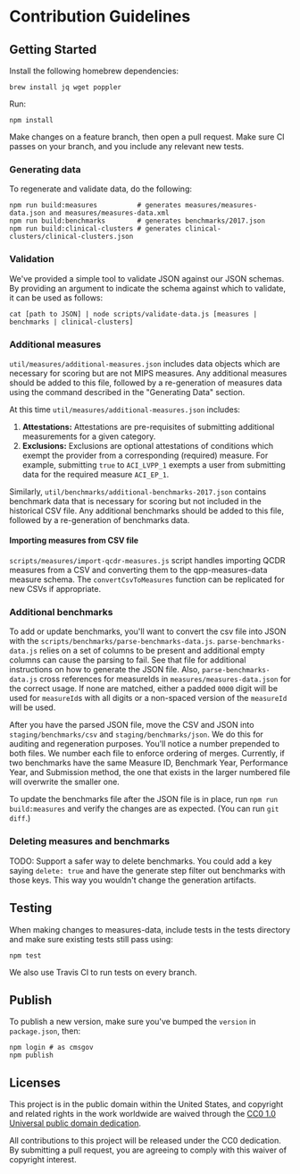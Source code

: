 # Contribution Guidelines

## Getting Started

Install the following homebrew dependencies:
```
brew install jq wget poppler
```

Run:
```
npm install
```

Make changes on a feature branch, then open a pull request. Make sure CI passes on your branch, and you include any relevant new tests.

### Generating data
To regenerate and validate data, do the following:

```
npm run build:measures          # generates measures/measures-data.json and measures/measures-data.xml
npm run build:benchmarks        # generates benchmarks/2017.json
npm run build:clinical-clusters # generates clinical-clusters/clinical-clusters.json
```

### Validation

We've provided a simple tool to validate JSON against our JSON schemas. By providing an argument to indicate the schema against which to validate, it can be used as follows:
```
cat [path to JSON] | node scripts/validate-data.js [measures | benchmarks | clinical-clusters]
```

### Additional measures

`util/measures/additional-measures.json` includes data objects which are necessary for scoring but are not MIPS measures. Any additional measures should be added to this file, followed by a re-generation of measures data using the command described in the "Generating Data" section.

At this time `util/measures/additional-measures.json` includes:

1. **Attestations:** Attestations are pre-requisites of submitting additional measurements for a given category.
2. **Exclusions:** Exclusions are optional attestations of conditions which exempt the provider from a corresponding (required) measure. For example, submitting `true` to `ACI_LVPP_1` exempts a user from submitting data for the required measure `ACI_EP_1`.

Similarly, `util/benchmarks/additional-benchmarks-2017.json` contains benchmark data that is necessary for scoring but not included in the historical CSV file. Any additional benchmarks should be added to this file, followed by a re-generation of benchmarks data.

#### Importing measures from CSV file

`scripts/measures/import-qcdr-measures.js` script handles importing QCDR measures from a CSV and converting them to the qpp-measures-data measure schema. The `convertCsvToMeasures` function can be replicated for new CSVs if appropriate.

### Additional benchmarks

To add or update benchmarks, you'll want to convert the csv file into JSON with the `scripts/benchmarks/parse-benchmarks-data.js`. `parse-benchmarks-data.js` relies on a set of columns to be present and additional empty columns can cause the parsing to fail. See that file for additional instructions on how to generate the JSON file.
Also, `parse-benchmarks-data.js` cross references for measureIds in `measures/measures-data.json` for the correct usage. If none are matched, either a padded `0000` digit will be used for `measureId`s with all digits or a non-spaced version of the `measureId` will be used.

After you have the parsed JSON file, move the CSV and JSON into `staging/benchmarks/csv` and `staging/benchmarks/json`. We do this for auditing and regeneration purposes. You'll notice a number prepended to both files. We number each file to enforce ordering of merges. Currently, if two benchmarks have the same Measure ID, Benchmark Year, Performance Year, and Submission method, the one that exists in the larger numbered file will overwrite the smaller one.

To update the benchmarks file after the JSON file is in place, run `npm run build:measures` and verify the changes are as expected. (You can run `git diff`.)

### Deleting measures and benchmarks

TODO: Support a safer way to delete benchmarks. You could add a key saying `delete: true` and have the generate step filter out benchmarks with those keys. This way you wouldn't change the generation artifacts.

## Testing

When making changes to measures-data, include tests in the tests directory and make sure existing tests still pass using:

```
npm test
```

We also use Travis CI to run tests on every branch.

## Publish

To publish a new version, make sure you've bumped the `version` in `package.json`, then:
```
npm login # as cmsgov
npm publish
```

## Licenses

This project is in the public domain within the United States, and copyright and related rights in the work worldwide are waived through the [CC0 1.0 Universal public domain dedication](https://creativecommons.org/publicdomain/zero/1.0/).

All contributions to this project will be released under the CC0 dedication. By submitting a pull request, you are agreeing to comply with this waiver of copyright interest.
